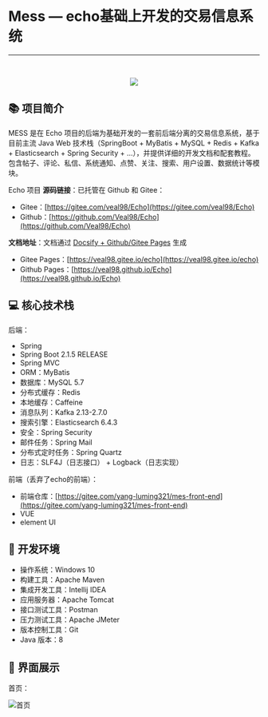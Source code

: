 # Mess — echo基础上开发的交易信息系统

---

<br>

<p align="center">
    <img width="" src="https://gitee.com/yang-luming321/mes-front-end/raw/master/src/assets/img/logoimg.png" >
</p>


## 📚 项目简介

MESS 是在 Echo 项目的后端为基础开发的一套前后端分离的交易信息系统，基于目前主流 Java Web 技术栈（SpringBoot + MyBatis + MySQL + Redis + Kafka + Elasticsearch + Spring Security + ...），并提供详细的开发文档和配套教程。包含帖子、评论、私信、系统通知、点赞、关注、搜索、用户设置、数据统计等模块。

Echo 项目
**源码链接**：已托管在 Github 和 Gitee：

- Gitee：[https://gitee.com/veal98/Echo](https://gitee.com/veal98/Echo)
- Github：[https://github.com/Veal98/Echo](https://github.com/Veal98/Echo)

**文档地址**：文档通过 <u>Docsify + Github/Gitee Pages</u> 生成

- Gitee Pages：[https://veal98.gitee.io/echo](https://veal98.gitee.io/echo)
- Github Pages：[https://veal98.github.io/Echo](https://veal98.github.io/Echo)


## 💻 核心技术栈

后端：

- Spring
- Spring Boot 2.1.5 RELEASE
- Spring MVC
- ORM：MyBatis
- 数据库：MySQL 5.7
- 分布式缓存：Redis
- 本地缓存：Caffeine
- 消息队列：Kafka 2.13-2.7.0
- 搜索引擎：Elasticsearch 6.4.3
- 安全：Spring Security
- 邮件任务：Spring Mail
- 分布式定时任务：Spring Quartz
- 日志：SLF4J（日志接口） + Logback（日志实现）

前端（丢弃了echo的前端）：
- 前端仓库：[https://gitee.com/yang-luming321/mes-front-end](https://gitee.com/yang-luming321/mes-front-end)
- VUE
- element UI

## 🔨 开发环境

- 操作系统：Windows 10
- 构建工具：Apache Maven
- 集成开发工具：Intellij IDEA
- 应用服务器：Apache Tomcat
- 接口测试工具：Postman
- 压力测试工具：Apache JMeter
- 版本控制工具：Git
- Java 版本：8

## 🎀 界面展示

首页：

![首页](https://gitee.com/yang-luming321/mes-front-end/raw/master/img/shouye.png)